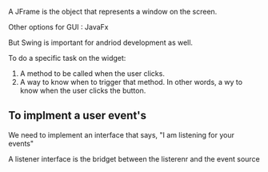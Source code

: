A JFrame is the object that represents a window on the screen.

Other options for GUI
: JavaFx

But Swing is important for andriod development as well.

To do a specific task on the widget:
1. A method to be called when the user
clicks.
2. A way to know when to trigger that method. In other words, a wy to know when the user clicks the button.

## To implment a user event's

We need to implement an interface that says, "I am listening for your events"

A listener interface is the bridget between the listerenr and the event source

